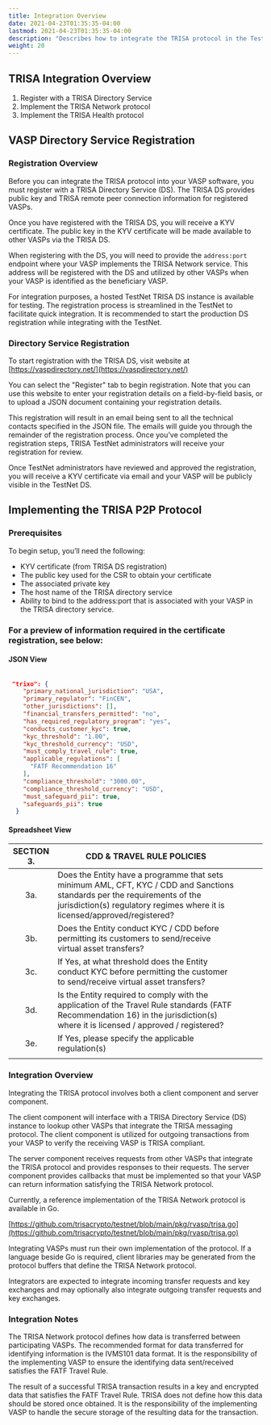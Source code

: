 ```yaml
---
title: Integration Overview
date: 2021-04-23T01:35:35-04:00
lastmod: 2021-04-23T01:35:35-04:00
description: "Describes how to integrate the TRISA protocol in the TestNet"
weight: 20
---
```


## TRISA Integration Overview

1. Register with a TRISA Directory Service
2. Implement the TRISA Network protocol
3. Implement the TRISA Health protocol

## VASP Directory Service Registration

### Registration Overview

Before you can integrate the TRISA protocol into your VASP software, you must register with a TRISA Directory Service (DS).  The TRISA DS provides public key and TRISA remote peer connection information for registered VASPs.

Once you have registered with the TRISA DS, you will receive a KYV certificate.  The public key in the KYV certificate will be made available to other VASPs via the TRISA DS.

When registering with the DS, you will need to provide the `address:port` endpoint where your VASP implements the TRISA Network service. This address will be registered with the DS and utilized by other VASPs when your VASP is identified as the beneficiary VASP.

For integration purposes, a hosted TestNet TRISA DS instance is available for testing.  The registration process is streamlined in the TestNet to facilitate quick integration.  It is recommended to start the production DS registration while integrating with the TestNet.


### Directory Service Registration

To start registration with the TRISA DS, visit website at [https://vaspdirectory.net/](https://vaspdirectory.net/)

You can select the "Register" tab to begin registration. Note that you can use this website to enter your registration details on a field-by-field basis, or to upload a JSON document containing your registration details.

This registration will result in an email being sent to all the technical contacts specified in the JSON file.  The emails will guide you through the remainder of the registration process.  Once you’ve completed the registration steps, TRISA TestNet administrators will receive your registration for review.

Once TestNet administrators have reviewed and approved the registration, you will receive a KYV certificate via email and your VASP will be publicly visible in the TestNet DS.


## Implementing the TRISA P2P Protocol


### Prerequisites

To begin setup, you’ll need the following:

*   KYV certificate (from TRISA DS registration)
*   The public key used for the CSR to obtain your certificate
*   The associated private key
*   The host name of the TRISA directory service
*   Ability to bind to the address:port that is associated with your VASP in the TRISA directory service.

### For a preview of information required in the certificate registration, see below:

#### JSON View

```json
 
 "trixo": {
    "primary_national_jurisdiction": "USA",
    "primary_regulator": "FinCEN",
    "other_jurisdictions": [],
    "financial_transfers_permitted": "no",
    "has_required_regulatory_program": "yes",
    "conducts_customer_kyc": true,
    "kyc_threshold": "1.00",
    "kyc_threshold_currency": "USD",
    "must_comply_travel_rule": true,
    "applicable_regulations": [
      "FATF Recommendation 16"
    ],
    "compliance_threshold": "3000.00",
    "compliance_threshold_currency": "USD",
    "must_safeguard_pii": true,
    "safeguards_pii": true
  }
```

#### Spreadsheet View

| SECTION 3. | CDD & TRAVEL RULE POLICIES                                                                                                                                                                              |   |   |   |
|:----------:|---------------------------------------------------------------------------------------------------------------------------------------------------------------------------------------------------------|---|---|---|
|     3a.    | Does the Entity have a programme that sets minimum AML, CFT, KYC / CDD and Sanctions standards per the requirements of the jurisdiction(s) regulatory regimes where it is licensed/approved/registered? |   |   |   |
|     3b.    | Does the Entity conduct KYC / CDD before permitting its customers to send/receive virtual asset transfers?                                                                                              |   |   |   |
|     3c.    |       If Yes, at what threshold does the Entity conduct KYC before permitting the customer to send/receive virtual asset transfers?                                                                     |   |   |   |
|     3d.    | Is the Entity required to comply with the application of the Travel Rule standards (FATF Recommendation 16) in the jurisdiction(s) where it is licensed / approved / registered?                        |   |   |   |
|     3e.    |      If Yes, please specify the applicable regulation(s)                                                                                                                                                |   |   |   |
|            |                                                                                                                                                                                                         |   |   |   |


### Integration Overview

Integrating the TRISA protocol involves both a client component and server component.

The client component will interface with a TRISA Directory Service (DS) instance to lookup other VASPs that integrate the TRISA messaging protocol.  The client component is utilized for outgoing transactions from your VASP to verify the receiving VASP is TRISA compliant.

The server component receives requests from other VASPs that integrate the TRISA protocol and provides responses to their requests.  The server component provides callbacks that must be implemented so that your VASP can return information satisfying the TRISA Network protocol.

Currently, a reference implementation of the TRISA Network protocol is available in Go.

[https://github.com/trisacrypto/testnet/blob/main/pkg/rvasp/trisa.go](https://github.com/trisacrypto/testnet/blob/main/pkg/rvasp/trisa.go)

Integrating VASPs must run their own implementation of the protocol.  If a language beside Go is required, client libraries may be generated from the protocol buffers that define the TRISA Network protocol.

Integrators are expected to integrate incoming transfer requests and key exchanges and may optionally also integrate outgoing transfer requests and key exchanges.

### Integration Notes

The TRISA Network protocol defines how data is transferred between participating VASPs.  The recommended format for data transferred for identifying information is the IVMS101 data format.  It is the responsibility of the implementing VASP to ensure the identifying data sent/received satisfies the FATF Travel Rule.

The result of a successful TRISA transaction results in a key and encrypted data that satisfies the FATF Travel Rule.  TRISA does not define how this data should be stored once obtained.  It is the responsibility of the implementing VASP to handle the secure storage of the resulting data for the transaction.

